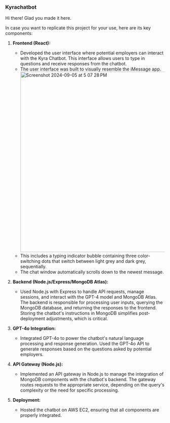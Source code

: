 ### Kyrachatbot

Hi there! Glad you made it here. 

In case you want to replicate this project for your use, here are its key components:

1. **Frontend (React):**
    * Developed the user interface where potential employers can interact with the Kyra Chatbot. This interface allows users to type in questions and receive responses from the chatbot.
    * The user interface was built to visually resemble the iMessage app.<img width="569" alt="Screenshot 2024-09-05 at 5 07 28 PM" src="https://github.com/user-attachments/assets/ce5d526a-8dd0-4077-a501-94c3f590700c">
    * This includes a typing indicator bubble containing three color-switching dots that switch between light grey and dark grey, sequentially.
    * The chat window automatically scrolls down to the newest message.  

2. **Backend (Node.js/Express/MongoDB Atlas):**
    * Used Node.js with Express to handle API requests, manage sessions, and interact with the GPT-4 model and MongoDB Atlas. The backend is responsible for processing user inputs, querying the MongoDB database, and returning the responses to the frontend. Storing the chatbot's instructions in MongoDB simplifies post-deployment adjustments, which is critical.
3. **GPT-4o Integration:**
    * Integrated GPT-4o to power the chatbot's natural language processing and response generation. Used the GPT-4o API to generate responses based on the questions asked by potential employers.
4. **API Gateway (Node.js):**
    * Implemented an API gateway in Node.js to manage the integration of MongoDB components with the chatbot's backend. The gateway routes requests to the appropriate service, depending on the query's complexity or the need for specific processing.
5. **Deployment:**
    * Hosted the chatbot on AWS EC2, ensuring that all components are properly integrated.
